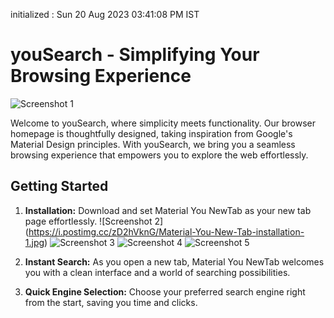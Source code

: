 initialized : Sun 20 Aug 2023 03∶41∶08 PM IST
# youSearch - Simplifying Your Browsing Experience

![Screenshot 1](https://i.ibb.co/zSyjg47/screenshot-from-2023-08-24-21-19-16.webp)

Welcome to youSearch, where simplicity meets functionality. Our browser homepage is thoughtfully designed, taking inspiration from Google's Material Design principles. With youSearch, we bring you a seamless browsing experience that empowers you to explore the web effortlessly.

## Getting Started

1. **Installation:** Download and set Material You NewTab as your new tab page effortlessly.
![Screenshot 2]
(https://i.postimg.cc/zD2hVknG/Material-You-New-Tab-installation-1.jpg)
![Screenshot 3](https://i.postimg.cc/YSNg0Kx5/Material-You-New-Tab-installation-2.jpg)
![Screenshot 4](https://i.postimg.cc/MHLfNWWQ/material-you-new-tab-installation-3.jpg)
![Screenshot 5](https://i.postimg.cc/W3RWLv1x/Material-You-New-Tab-installation-4.jpg)

2. **Instant Search:** As you open a new tab, Material You NewTab welcomes you with a clean interface and a world of searching possibilities.

3. **Quick Engine Selection:** Choose your preferred search engine right from the start, saving you time and clicks.